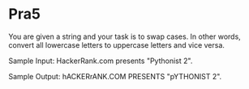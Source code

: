 # Pra5
You are given a string and your task is to swap cases. In other words, convert all lowercase letters to uppercase letters and vice versa. 

Sample Input: HackerRank.com presents "Pythonist 2".

Sample Output: hACKERrANK.COM PRESENTS "pYTHONIST 2".
